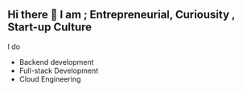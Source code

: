 ## Hi there 👋 I am ; Entrepreneurial, Curiousity , Start-up Culture
I do
  - Backend development
  - Full-stack Development
  - Cloud Engineering
    


<!--
**Jude-Vigor/Jude-Vigor** is a ✨ _special_ ✨ repository because its `README.md` (this file) appears on your GitHub profile.

Here are some ideas to get you started:

- 🔭 I’m currently working on ...
- 🌱 I’m currently learning ...
- 👯 I’m looking to collaborate on ...
- 🤔 I’m looking for help with ...
- 💬 Ask me about ...
- 📫 How to reach me: ...
- 😄 Pronouns: ...
- ⚡ Fun fact: ...
-->
